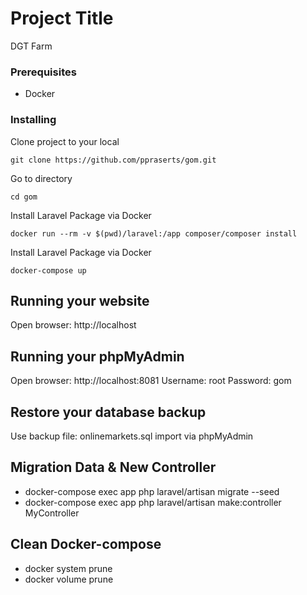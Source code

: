 # Project Title

DGT Farm

### Prerequisites
* Docker

### Installing

Clone project to your local

```
git clone https://github.com/ppraserts/gom.git
```

Go to directory

```
cd gom
```

Install Laravel Package via Docker

```
docker run --rm -v $(pwd)/laravel:/app composer/composer install
```

Install Laravel Package via Docker

```
docker-compose up
```

## Running your website

Open browser: http://localhost

## Running your phpMyAdmin

Open browser: http://localhost:8081
Username: root
Password: gom

## Restore your database backup

Use backup file: onlinemarkets.sql import via phpMyAdmin

## Migration Data & New Controller

* docker-compose exec app php laravel/artisan migrate --seed
* docker-compose exec app php laravel/artisan make:controller MyController

## Clean Docker-compose

* docker system prune
* docker volume prune